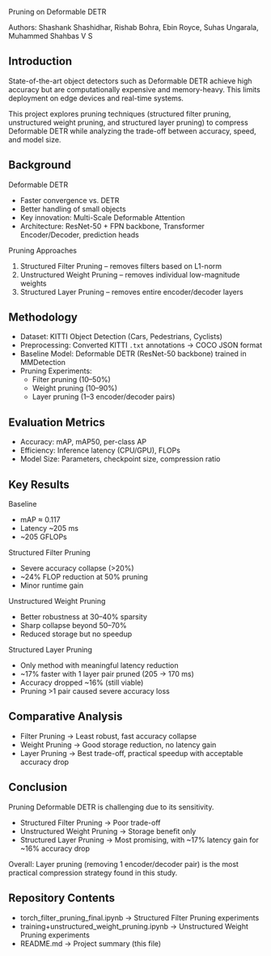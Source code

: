 Pruning on Deformable DETR

Authors: Shashank Shashidhar, Rishab Bohra, Ebin Royce, Suhas Ungarala, Muhammed Shahbas V S


Introduction
------------
State-of-the-art object detectors such as Deformable DETR achieve high accuracy but are computationally expensive and memory-heavy. This limits deployment on edge devices and real-time systems.

This project explores pruning techniques (structured filter pruning, unstructured weight pruning, and structured layer pruning) to compress Deformable DETR while analyzing the trade-off between accuracy, speed, and model size.


Background
----------
Deformable DETR
- Faster convergence vs. DETR
- Better handling of small objects
- Key innovation: Multi-Scale Deformable Attention
- Architecture: ResNet-50 + FPN backbone, Transformer Encoder/Decoder, prediction heads

Pruning Approaches
1. Structured Filter Pruning – removes filters based on L1-norm
2. Unstructured Weight Pruning – removes individual low-magnitude weights
3. Structured Layer Pruning – removes entire encoder/decoder layers


Methodology
-----------
- Dataset: KITTI Object Detection (Cars, Pedestrians, Cyclists)
- Preprocessing: Converted KITTI `.txt` annotations → COCO JSON format
- Baseline Model: Deformable DETR (ResNet-50 backbone) trained in MMDetection
- Pruning Experiments:
  - Filter pruning (10–50%)
  - Weight pruning (10–90%)
  - Layer pruning (1–3 encoder/decoder pairs)


Evaluation Metrics
------------------
- Accuracy: mAP, mAP50, per-class AP
- Efficiency: Inference latency (CPU/GPU), FLOPs
- Model Size: Parameters, checkpoint size, compression ratio


Key Results
-----------
Baseline
- mAP ≈ 0.117
- Latency ~205 ms
- ~205 GFLOPs

Structured Filter Pruning
- Severe accuracy collapse (>20%)
- ~24% FLOP reduction at 50% pruning
- Minor runtime gain

Unstructured Weight Pruning
- Better robustness at 30–40% sparsity
- Sharp collapse beyond 50–70%
- Reduced storage but no speedup

Structured Layer Pruning
- Only method with meaningful latency reduction
- ~17% faster with 1 layer pair pruned (205 → 170 ms)
- Accuracy dropped ~16% (still viable)
- Pruning >1 pair caused severe accuracy loss


Comparative Analysis
--------------------
- Filter Pruning → Least robust, fast accuracy collapse
- Weight Pruning → Good storage reduction, no latency gain
- Layer Pruning → Best trade-off, practical speedup with acceptable accuracy drop


Conclusion
----------
Pruning Deformable DETR is challenging due to its sensitivity.

- Structured Filter Pruning → Poor trade-off
- Unstructured Weight Pruning → Storage benefit only
- Structured Layer Pruning → Most promising, with ~17% latency gain for ~16% accuracy drop

Overall: Layer pruning (removing 1 encoder/decoder pair) is the most practical compression strategy found in this study.


Repository Contents
-------------------
- torch_filter_pruning_final.ipynb → Structured Filter Pruning experiments
- training+unstructured_weight_pruning.ipynb → Unstructured Weight Pruning experiments
- README.md → Project summary (this file)
